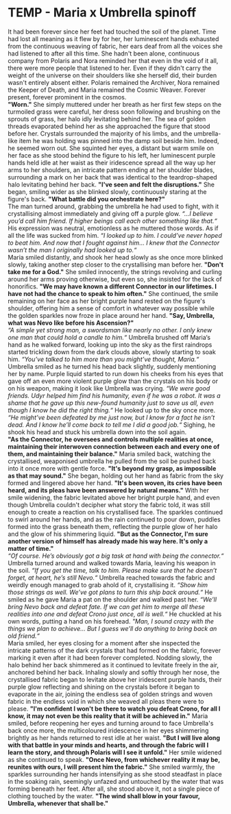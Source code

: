 # TEMP - Maria x Umbrella spinoff
It had been forever since her feet had touched the soil of the planet. Time had lost all meaning as it flew by for her, her luminescent hands exhausted from the continuous weaving of fabric, her ears deaf from all the voices she had listened to after all this time. She hadn't been alone, continuous company from Polaris and Nora reminded her that even in the void of it all, there were more people that listened to her. Even if they didn't carry the weight of the universe on their shoulders like she herself did, their burden wasn't entirely absent either. Polaris remained the Archiver, Nora remained the Keeper of Death, and Maria remained the Cosmic Weaver. Forever present, forever prominent in the cosmos. \
**"Worn."** She simply muttered under her breath as her first few steps on the turmoiled grass were careful, her dress soon following and brushing on the sprouts of grass, her halo idly levitating behind her. The sea of golden threads evaporated behind her as she approached the figure that stood before her. Crystals surrounded the majority of his limbs, and the umbrella-like item he was holding was pinned into the damp soil beside him. Indeed, he seemed worn out. She squinted her eyes, a distant but warm smile on her face as she stood behind the figure to his left, her luminescent purple hands held idle at her waist as their iridescence spread all the way up her arms to her shoulders, an intricate pattern ending at her shoulder blades, surrounding a mark on her back that was identical to the teardrop-shaped halo levitating behind her back. **"I've seen and felt the disruptions."** She began, smiling wider as she blinked slowly, continuously staring at the figure's back. **"What battle did you orchestrate here?"** \
The man turned around, grabbing the umbrella he had used to fight, with it crystallising almost immediately and giving off a purple glow. *“…I believe you’d call him friend. If higher beings call each other something like that.“* His expression was neutral, emotionless as he muttered those words. As if all the life was sucked from him. *“I looked up to him. I could’ve never hoped to beat him. And now that I fought against him… I knew that the Connector wasn’t the man I originally had looked up to.“* \
Maria smiled distantly, and shook her head slowly as she once more blinked slowly, taking another step closer to the crystallising man before her. **"Don't take me for a God."** She smiled innocently, the strings revolving and curling around her arms proving otherwise, but even so, she insisted for the lack of honorifics. **"We may have known a different Connector in our lifetimes. I have not had the chance to speak to him often."** She continued, the smile remaining on her face as her bright purple hand rested on the figure's shoulder, offering him a sense of comfort in whatever way possible while the golden sparkles now froze in place around her hand. **"Say, Umbrella, what was Nevo like before his Ascension?"** \
*“A simple yet strong man, a swordsman like nearly no other. I only knew one man that could hold a candle to him.“* Umbrella brushed off Maria‘s hand as he walked forward, looking up into the sky as the first raindrops started trickling down from the dark clouds above, slowly starting to soak him. *“You’ve talked to him more than you might’ve thought, Maria.“* Umbrella smiled as he turned his head back slightly, suddenly mentioning her by name. Purple liquid started to run down his cheeks from his eyes that gave off an even more violent purple glow than the crystals on his body or on his weapon, making it look like Umbrella was crying. *“We were good friends. Udyr helped him find his humanity, even if he was a robot. It was a shame that he gave up this new-found humanity just to save us all, even though I know he did the right thing.“* He looked up to the sky once more. *“He might’ve been defeated by me just now, but I know for a fact he isn’t dead. And I know he’ll come back to tell me I did a good job.“* Sighing, he shook his head and stuck his umbrella down into the soil again. \
**"As the Connector, he oversees and controls multiple realities at once, maintaining their interwoven connection between each and every one of them, and maintaining their balance."** Maria smiled back, watching the crystallised, weaponised umbrella he pulled from the soil be pushed back into it once more with gentle force. **"It's beyond my grasp, as impossible as that may sound."** She began, holding out her hand as fabric from the sky formed and lingered above her hand. **"It's been woven, its cries have been heard, and its pleas have been answered by natural means."** With her smile widening, the fabric levitated above her bright purple hand, and even though Umbrella couldn't decipher what story the fabric told, it was still enough to create a reaction on his crystallised face. The sparkles continued to swirl around her hands, and as the rain continued to pour down, puddles formed into the grass beneath them, reflecting the purple glow of her halo and the glow of his shimmering liquid. **"But as the Connector, I'm sure another version of himself has already made his way here. It's only a matter of time."** \
*“Of course. He’s obviously got a big task at hand with being the connector.“* Umbrella turned around and walked towards Maria, leaving his weapon in the soil. *“If you get the time, talk to him. Please make sure that he doesn’t forget, at heart, he’s still Nevo.“* Umbrella reached towards the fabric and weirdly enough managed to grab ahold of it, crystallising it. *“Show him those strings as well. We’ve got plans to turn this ship back around.“* He smiled as he gave Maria a pat on the shoulder and walked past her. *“We’ll bring Nevo back and defeat fate. If we can get him to merge all these realities into one and defeat Crono just once, all is well.“* He chuckled at his own words, putting a hand on his forehead. *"Man, I sound crazy with the things we plan to achieve… But I guess we’ll do anything to bring back an old friend.“* \
Maria smiled, her eyes closing for a moment after she inspected the intricate patterns of the dark crystals that had formed on the fabric, forever marking it even after it had been forever completed. Nodding slowly, the halo behind her back shimmered as it continued to levitate freely in the air, anchored behind her back. Inhaling slowly and softly through her nose, the crystallised fabric began to levitate above her iridescent purple hands, their purple glow reflecting and shining on the crystals before it began to evaporate in the air, joining the endless sea of golden strings and woven fabric in the endless void in which she weaved all pleas there were to please. **"I'm confident I won't be there to watch you defeat Crono, for all I know, it may not even be this reality that it will be achieved in."** Maria smiled, before reopening her eyes and turning around to face Umbrella's back once more, the multicoloured iridescence in her eyes shimmering brightly as her hands returned to rest idle at her waist. **"But I will live along with that battle in your minds and hearts, and through the fabric will I learn the story, and through Polaris will I see it unfold."** Her smile widened as she continued to speak. **"Once Nevo, from whichever reality it may be, reunites with ours, I will present him the fabric."** She smiled warmly, the sparkles surrounding her hands intensifying as she stood steadfast in place in the soaking rain, seemingly unfazed and untouched by the water that was forming beneath her feet. After all, she stood above it, not a single piece of clothing touched by the water. **"The wind shall blow in your favour, Umbrella, whenever that shall be."**



